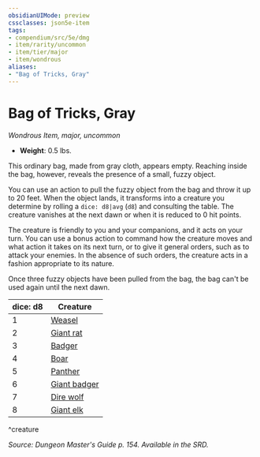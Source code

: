 ```yaml
---
obsidianUIMode: preview
cssclasses: json5e-item
tags:
- compendium/src/5e/dmg
- item/rarity/uncommon
- item/tier/major
- item/wondrous
aliases: 
- "Bag of Tricks, Gray"
---
```

# Bag of Tricks, Gray
*Wondrous Item, major, uncommon*  

- **Weight**: 0.5 lbs.

This ordinary bag, made from gray cloth, appears empty. Reaching inside the bag, however, reveals the presence of a small, fuzzy object.

You can use an action to pull the fuzzy object from the bag and throw it up to 20 feet. When the object lands, it transforms into a creature you determine by rolling a `dice: d8|avg` (`d8`) and consulting the table. The creature vanishes at the next dawn or when it is reduced to 0 hit points.

The creature is friendly to you and your companions, and it acts on your turn. You can use a bonus action to command how the creature moves and what action it takes on its next turn, or to give it general orders, such as to attack your enemies. In the absence of such orders, the creature acts in a fashion appropriate to its nature.

Once three fuzzy objects have been pulled from the bag, the bag can't be used again until the next dawn.

| dice: d8 | Creature |
|----------|----------|
| 1 | [Weasel](4-Resources/Compendium/bestiary/beast/weasel.md) |
| 2 | [Giant rat](4-Resources/Compendium/bestiary/beast/giant-rat.md) |
| 3 | [Badger](4-Resources/Compendium/bestiary/beast/badger.md) |
| 4 | [Boar](4-Resources/Compendium/bestiary/beast/boar.md) |
| 5 | [Panther](4-Resources/Compendium/bestiary/beast/panther.md) |
| 6 | [Giant badger](4-Resources/Compendium/bestiary/beast/giant-badger.md) |
| 7 | [Dire wolf](4-Resources/Compendium/bestiary/beast/dire-wolf.md) |
| 8 | [Giant elk](4-Resources/Compendium/bestiary/beast/giant-elk.md) |
^creature

*Source: Dungeon Master's Guide p. 154. Available in the SRD.*